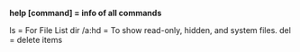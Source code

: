 
**help [command] = info of all commands** 

ls = For File List
dir /a:hd = To show read-only, hidden, and system files.
del = delete items 